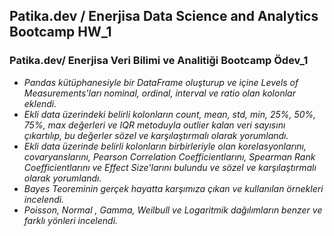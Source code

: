 ## Patika.dev / Enerjisa Data Science and Analytics Bootcamp HW_1

### Patika.dev/ Enerjisa Veri Bilimi ve Analitiği Bootcamp Ödev_1

- *Pandas kütüphanesiyle bir DataFrame oluşturup ve içine Levels of Measurements'ları nominal, ordinal, interval ve ratio olan kolonlar eklendi.*
- *Ekli data üzerindeki belirli kolonların count, mean, std, min, 25%, 50%, 75%, max değerleri ve IQR metoduyla outlier kalan veri sayısını çıkartılıp, bu değerler sözel ve karşılaştırmalı olarak yorumlandı.*
- *Ekli data üzerinde belirli kolonların birbirleriyle olan korelasyonlarını, covaryanslarını, Pearson Correlation Coefficientlarını, Spearman Rank Coefficientlarını ve Effect Size'larını bulundu ve sözel ve karşılaştırmalı olarak yorumlandı.*
- *Bayes Teoreminin gerçek hayatta karşımıza çıkan ve kullanılan örnekleri incelendi.*
- *Poisson, Normal , Gamma, Weilbull ve Logaritmik dağılımların benzer ve farklı yönleri incelendi.*
